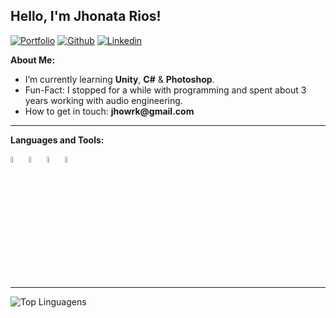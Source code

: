 ## Hello, I'm Jhonata Rios!

[![Portfolio](https://img.shields.io/badge/-Portfolio-red?style=flat&logo=appveyor&logoColor=white)](https://jhonatarios.com)
[![Github](https://img.shields.io/badge/-Github-000?style=flat&logo=Github&logoColor=white)](https://github.com/jhonatarios)
[![Linkedin](https://img.shields.io/badge/-LinkedIn-blue?style=flat&logo=Linkedin&logoColor=white)](https://www.linkedin.com/in/jhonatarios/)

**About Me:**


- I’m currently learning __Unity__, __C#__ & __Photoshop__.
- Fun-Fact: I stopped for a while with programming and spent about 3 years working with audio engineering.
- How to get in touch: __jhowrk@gmail.com__

---

**Languages and Tools:**

<p>
  <code><img width="5%" src="https://www.flaticon.com/svg/static/icons/svg/732/732212.svg"></code>
  <code><img width="5%" src="https://www.flaticon.com/svg/static/icons/svg/732/732190.svg"></code>
  <code><img width="5%" src="https://cdn.worldvectorlogo.com/logos/python-5.svg"></code>
  <code><img width="5%" src="https://cdn.worldvectorlogo.com/logos/dart.svg"></code>
</p>

---
![Top Linguagens](https://github-readme-stats.vercel.app/api/top-langs/?username=jhonatarios&theme=dark&show_icons=true&layout=compact)
